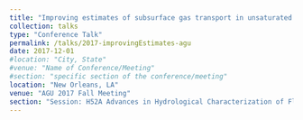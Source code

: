 ```yaml
---
title: "Improving estimates of subsurface gas transport in unsaturated fractured media using field tracer data and numerical methods"
collection: talks
type: "Conference Talk"
permalink: /talks/2017-improvingEstimates-agu
date: 2017-12-01
#location: "City, State"
#venue: "Name of Conference/Meeting"
#section: "specific section of the conference/meeting"
location: "New Orleans, LA"
venue: "AGU 2017 Fall Meeting"
section: "Session: H52A Advances in Hydrological Characterization of Flow and Transport in Fractured Media: Numerical and Experimental Observations II"
---
```


<!-- This is a description of your conference proceedings talk, note the different field in type. You can put anything in this field. -->




